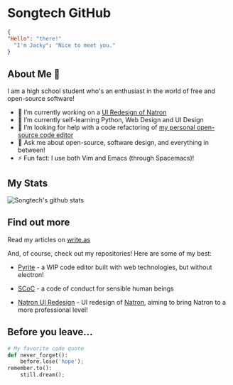 # Songtech GitHub

```json
{
"Hello": "there!"
  "I'm Jacky": "Nice to meet you."
}
```

## About Me 👋

I am a high school student who's an enthusiast in the world of free and open-source software! 

- 🔭 I’m currently working on a [UI Redesign of Natron](https://github.com/Songtech-0912/natron-ui-ux-design)
- 🌱 I’m currently self-learning Python, Web Design and UI Design
- 🤔 I’m looking for help with a code refactoring of [my personal open-source code editor](https://github.com/Songtech-0912/Pyrite)
- 💬 Ask me about open-source, software design, and everything in between!
- ⚡ Fun fact: I use both Vim and Emacs (through Spacemacs)! 

## My Stats

![Songtech's github stats](https://github-readme-stats.vercel.app/api?username=Songtech-0912&show_icons=true)

## Find out more

Read my articles on [write.as](write.as/songtech-0912/)

And, of course, check out my repositories! Here are some of my best:

* [Pyrite](https://github.com/Songtech-0912/Pyrite) - a WIP code editor built with web technologies, but without electron!

* [SCoC](https://github.com/Songtech-0912/SCoC) - a code of conduct for sensible human beings

* [Natron UI Redesign](https://github.com/Songtech-0912/natron-ui-ux-design) - UI redesign of [Natron](https://github.com/NatronGitHub/Natron), aiming to bring Natron to a more professional level!

## Before you leave...

```python
# My favorite code quote
def never_forget():
    before.lose('hope');
remember.to():
    still.dream();
```




